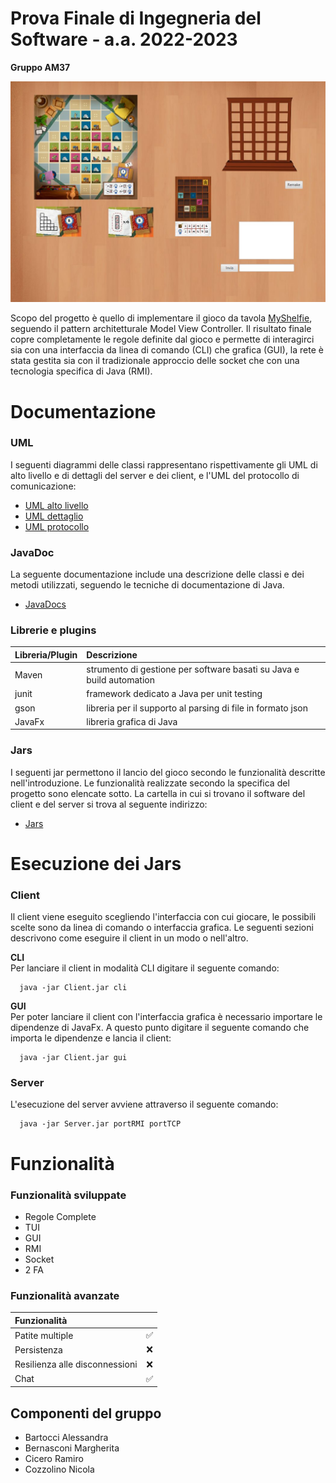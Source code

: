 # Prova Finale di Ingegneria del Software - a.a. 2022-2023

**Gruppo AM37**<br>

![Testo alternativo](deliverables/home.jpg)



Scopo del progetto è quello di implementare il gioco da tavola [MyShelfie](https://www.craniocreations.it/prodotto/my-shelfie), seguendo il pattern architetturale Model View Controller.
Il risultato finale copre completamente le regole definite dal gioco e permette di interagirci sia con una interfaccia da linea di comando (CLI) che grafica (GUI), la rete è stata gestita sia con il tradizionale approccio delle socket che con una tecnologia specifica di Java (RMI).<br>

# Documentazione

### UML<br>

I seguenti diagrammi delle classi rappresentano rispettivamente gli UML di alto livello e di dettagli del server e dei client, e l'UML del protocollo di comunicazione:<br>

- [UML alto livello](deliverables/uml/client_server/HighLevelCommunicationUML.jpg)
- [UML dettaglio](deliverables/uml/client_server)
- [UML protocollo](deliverables/uml/SequenceDiagram.pdf)


### JavaDoc <br>

La seguente documentazione include una descrizione delle classi e dei metodi utilizzati, seguendo le tecniche di documentazione di Java.<br>

- [JavaDocs](deliverables/JavaDocs)



### Librerie e plugins<br>

| Libreria/Plugin| Descrizione |
| :--------------| :------    |
| Maven          |    strumento di gestione per software basati su Java e build automation      | 
| junit          |      framework dedicato a Java per unit testing    | 
| gson           |    libreria per il supporto al parsing di file in formato json | 
| JavaFx         |     libreria grafica di Java |

### Jars<br>

I seguenti jar permettono il lancio del gioco secondo le funzionalità descritte nell'introduzione. Le funzionalità realizzate secondo la specifica del progetto sono elencate sotto. La cartella in cui si trovano il software del client e del server si trova al seguente indirizzo: <br>

- [Jars](deliverables/jars)

# Esecuzione dei Jars

### Client <br> 

Il client viene eseguito scegliendo l'interfaccia con cui giocare, le possibili scelte sono da linea di comando o interfaccia grafica. Le seguenti sezioni descrivono come eseguire il client in un modo o nell'altro.<br>

**CLI**<br>
Per lanciare il client in modalità CLI digitare il seguente comando:<br>

      java -jar Client.jar cli
 

**GUI**<br>
Per poter lanciare il client con l'interfaccia grafica è necessario importare le dipendenze di JavaFx. 
A questo punto digitare il seguente comando che importa le dipendenze e lancia il client:

      java -jar Client.jar gui


### Server<br>

L'esecuzione del server avviene attraverso il seguente comando:

      java -jar Server.jar portRMI portTCP  

# Funzionalità

### Funzionalità sviluppate<br>

- Regole Complete <br>
- TUI <br>
- GUI <br>
- RMI <br>
- Socket <br>
- 2 FA<br>

### Funzionalità avanzate<br>

| Funzionalità                   |          |
| :----------------------------- | :------: |
| Patite multiple                |   ✅     | 
| Persistenza                    |   ❌     | 
| Resilienza alle disconnessioni |   ❌     | 
| Chat                           |    ✅    |


## Componenti del gruppo

- Bartocci Alessandra
- Bernasconi Margherita 
- Cicero Ramiro
- Cozzolino Nicola

